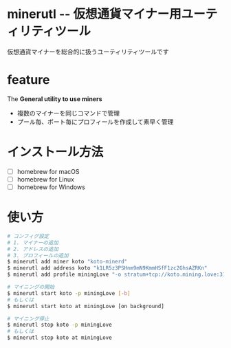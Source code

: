 # minerutl -- 仮想通貨マイナー用ユーティリティツール

仮想通貨マイナーを総合的に扱うユーティリティツールです

# feature

  The **General utility to use miners**

  - 複数のマイナーを同じコマンドで管理
  - プール毎、ポート毎にプロフィールを作成して素早く管理

# インストール方法

  - [ ] homebrew for macOS
  - [ ] homebrew for Linux
  - [ ] homebrew for Windows

# 使い方


  ```bash
  # コンフィグ設定
  # 1. マイナーの追加
  # 2. アドレスの追加
  # 3. プロフィールの追加
  $ minerutl add miner koto "koto-minerd"
  $ minerutl add address koto "k1LR5z3PSHnm9mN9KmmHSfF1zc2GhsAZRKn"
  $ minerutl add profile miningLove "-o stratum+tcp://koto.mining.love:3101 -u <koto/address>"

  # マイニングの開始
  $ minerutl start koto -p miningLove [-b]
  # もしくは
  $ minerutl start koto at miningLove [on background]

  # マイニング停止
  $ minerutl stop koto -p miningLove
  # もしくは
  $ minerutl stop koto at miningLove
  ```
